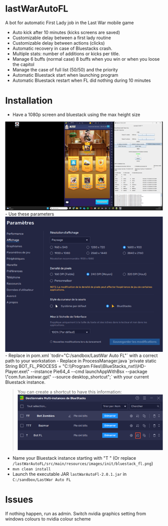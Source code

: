 # lastWarAutoFL
A bot for automatic First Lady job in the Last War mobile game
- Auto kick after 10 minutes (kicks screens are saved)
- Customizable delay between a first lady routine
- Customizable delay between actions (clicks)
- Automatic recovery in case of Bluestacks crash.
- Multiple stats: number of additions or kicks per title.
- Manage 6 buffs (normal case) 8 buffs when you win or when you loose the capitol
- Manage the case of full list (50/50) and the priority
- Automatic Bluestack start when launching program
- Automatic Bluestack restart when FL did nothing during 10 minutes 

# Installation
- Have a 1080p screen and bluestack using the max height size 
<img src="screens/game_position.png" alt="game_position" width="1000"/>  
- Use these parameters  
<img src="screens/bluestack_display_param.png" alt="game_position" width="1000"/>  
- Replace in pom.xml `todir="C:/sandbox/LastWar Auto FL"` with a correct path to your workstation
- Replace in ProcessManager.java `private static String BOT_FL_PROCESS = "C:\\Program Files\\BlueStacks_nxt\\HD-Player.exe\" --instance Pie64_4 --cmd launchAppWithBsx --package \"com.fun.lastwar.gp\" --source desktop_shortcut";` with your current Bluestack instance.  
      
> You can create a shortcut to have this information:    
![shortcut](screens/shortcut.png)

- Name your Bluestack instance starting with "T   " (Or replace `/lastWarAutoFL/src/main/resources/images/init/bluestack_fl.png`)
- `mvn clean install`
- Launch the executable JAR `lastWarAutoFl-2.0.1.jar` in `C:/sandbox/LastWar Auto FL`

# Issues
If nothing happen, run as admin.
Switch nvidia graphics setting from windows colours to nvidia colour scheme
